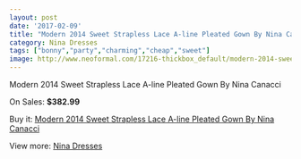 ```yaml
---
layout: post
date: '2017-02-09'
title: "Modern 2014 Sweet Strapless Lace A-line Pleated Gown By Nina Canacci"
category: Nina Dresses
tags: ["bonny","party","charming","cheap","sweet"]
image: http://www.neoformal.com/17216-thickbox_default/modern-2014-sweet-strapless-lace-a-line-pleated-gown-by-nina-canacci.jpg
---
```

Modern 2014 Sweet Strapless Lace A-line Pleated Gown By Nina Canacci

On Sales: **$382.99**
<a href="https://www.neoformal.com/en/nina-dresses/5658-modern-2014-sweet-strapless-lace-a-line-pleated-gown-by-nina-canacci.html"><amp-img layout="responsive" width="600" height="600" src="//www.neoformal.com/17216-thickbox_default/modern-2014-sweet-strapless-lace-a-line-pleated-gown-by-nina-canacci.jpg" alt="Modern 2014 Sweet Strapless Lace A-line Pleated Gown By Nina Canacci 0" /></a>
<a href="https://www.neoformal.com/en/nina-dresses/5658-modern-2014-sweet-strapless-lace-a-line-pleated-gown-by-nina-canacci.html"><amp-img layout="responsive" width="600" height="600" src="//www.neoformal.com/17218-thickbox_default/modern-2014-sweet-strapless-lace-a-line-pleated-gown-by-nina-canacci.jpg" alt="Modern 2014 Sweet Strapless Lace A-line Pleated Gown By Nina Canacci 1" /></a>
<a href="https://www.neoformal.com/en/nina-dresses/5658-modern-2014-sweet-strapless-lace-a-line-pleated-gown-by-nina-canacci.html"><amp-img layout="responsive" width="600" height="600" src="//www.neoformal.com/17217-thickbox_default/modern-2014-sweet-strapless-lace-a-line-pleated-gown-by-nina-canacci.jpg" alt="Modern 2014 Sweet Strapless Lace A-line Pleated Gown By Nina Canacci 2" /></a>

Buy it: [Modern 2014 Sweet Strapless Lace A-line Pleated Gown By Nina Canacci](https://www.neoformal.com/en/nina-dresses/5658-modern-2014-sweet-strapless-lace-a-line-pleated-gown-by-nina-canacci.html "Modern 2014 Sweet Strapless Lace A-line Pleated Gown By Nina Canacci")

View more: [Nina Dresses](https://www.neoformal.com/en/69-nina-dresses "Nina Dresses")